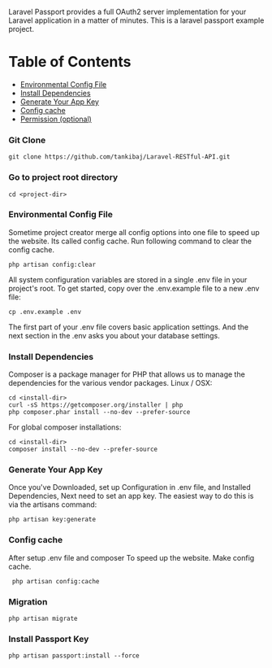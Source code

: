 Laravel Passport provides a full OAuth2 server implementation for your Laravel application in a matter of minutes. This is a laravel passport example project.

Table of Contents
=================

* [Environmental Config File](#environmental-config-file)
* [Install Dependencies](#install-dependencies)
* [Generate Your App Key](#generate-your-app-key)
* [Config cache](#config-cache)
* [Permission (optional)](#permission-optional)

### Git Clone
```
git clone https://github.com/tankibaj/Laravel-RESTful-API.git
```

### Go to project root directory
```
cd <project-dir>
```

### Environmental Config File

Sometime project creator merge all config options into one file to speed up the website. Its called config cache. Run following command to clear the config cache.

```
php artisan config:clear
```

All system configuration variables are stored in a single .env file in your project's root. To get started, copy over the .env.example file to a new .env file:

```
cp .env.example .env
```
The first part of your .env file covers basic application settings. And the next section in the .env asks you about your database settings.

### Install Dependencies

Composer is a package manager for PHP that allows us to manage the dependencies for the various vendor packages.
Linux / OSX:

```
cd <install-dir>
curl -sS https://getcomposer.org/installer | php
php composer.phar install --no-dev --prefer-source
```

For global composer installations:

```
cd <install-dir>
composer install --no-dev --prefer-source
```

### Generate Your App Key
Once you've Downloaded, set up Configuration in .env file, and Installed Dependencies, Next need to set an app key. The easiest way to do this is via the artisans command:
```
php artisan key:generate
```

### Config cache
After setup .env file and composer To speed up the website. Make config cache.

```
 php artisan config:cache
```


### Migration

```
php artisan migrate
```

### Install Passport Key

```
php artisan passport:install --force
```
